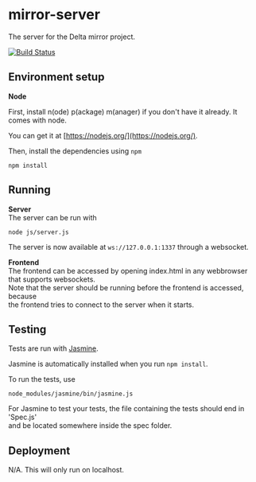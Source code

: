 mirror-server
=============

The server for the Delta mirror project.

[![Build Status](http://server.ocb-applications.nl:4000/buildStatus/icon?job=compi-ionic)](http://server.ocb-applications.nl:4000/job/compi-ionic)

Environment setup
---

__Node__

First, install n(ode) p(ackage) m(anager) if you don't have it already. It comes with node.

You can get it at [https://nodejs.org/](https://nodejs.org/).


Then, install the dependencies using `npm`

    npm install


Running
---


__Server__  
The server can be run with

    node js/server.js

The server is now available at `ws://127.0.0.1:1337` through a websocket.

__Frontend__  
The frontend can be accessed by opening index.html in any webbrowser that supports websockets.  
Note that the server should be running before the frontend is accessed, because  
the frontend tries to connect to the server when it starts.


Testing
---

Tests are run with [Jasmine](http://jasmine.github.io/).

Jasmine is automatically installed when you run `npm install`.

To run the tests, use

    node_modules/jasmine/bin/jasmine.js

For Jasmine to test your tests, the file containing the tests should end in 'Spec.js'  
and be located somewhere inside the spec folder.


Deployment
---

N/A. This will only run on localhost.
